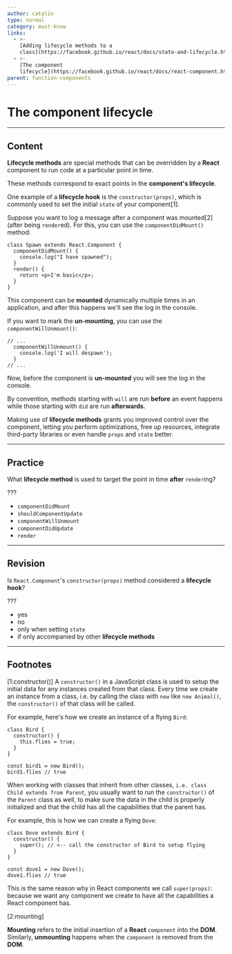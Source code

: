 ```yaml
---
author: catalin
type: normal
category: must-know
links:
  - >-
    [Adding lifecycle methods to a
    class](https://facebook.github.io/react/docs/state-and-lifecycle.html#adding-lifecycle-methods-to-a-class){website}
  - >-
    [The component
    lifecycle](https://facebook.github.io/react/docs/react-component.html#the-component-lifecycle){website}
parent: function-components
---
```


# The component lifecycle


---

## Content

**Lifecycle methods** are special methods that can be overridden by a **React** component to run code at a particular point in time.

These methods correspond to exact points in the **component's lifecycle**.

One example of a **lifecycle hook** is the `constructor(props)`, which is commonly used to set the initial `state` of your component[1].

Suppose you want to log a message after a component was mounted[2] (after being `render`ed). For this, you can use the `componentDidMount()` method:

```plain-text
class Spawn extends React.Component {
  componentDidMount() {
    console.log("I have spawned");
  }
  render() {
    return <p>I'm basic</p>;
  }
}
```

This component can be **mounted** dynamically multiple times in an application, and after this happens we'll see the log in the console.

If you want to mark the **un-mounting**, you can use the `componentWillUnmount()`:

```plain-text
// ...
  componentWillUnmount() {
    console.log('I will despawn');
  }
// ...
```

Now, before the component is **un-mounted** you will see the log in the console.

By convention, methods starting with `will` are run **before** an event happens while those starting with `did` are run **afterwards**.

Making use of **lifecycle methods** grants you improved control over the component, letting you perform optimizations, free up resources, integrate third-party libraries or even handle `props` and `state` better.


---

## Practice

What **lifecycle method** is used to target the point in time **after** `render`ing?

???

- `componentDidMount`
- `shouldComponentUpdate`
- `componentWillUnmount`
- `componentDidUpdate`
- `render`


---

## Revision

Is `React.Component`'s `constructor(props)` method considered a **lifecycle hook**?

???

- yes
- no
- only when setting `state`
- if only accompanied by other **lifecycle methods**


---

## Footnotes

[1:constructor()]
A `constructor()` in a JavaScript class is used to setup the initial data for any instances created from that class. Every time we create an instance from a class, i.e. by calling the class with `new` like `new Animal()`, the `constructor()` of that class will be called.

For example, here's how we create an instance of a flying `Bird`:

```plain-text
class Bird {
  constructor() {
    this.flies = true;
  }
}

const bird1 = new Bird();
bird1.flies // true
```

When working with classes that inherit from other classes, `i.e. class Child extends from Parent`, you usually want to run the `constructor()` of the `Parent` class as well, to make sure the data in the child is properly initialized and that the child has all the capabilities that the parent has.

For example, this is how we can create a flying `Dove`:

```plain-text
class Dove extends Bird {
  constructor() {
    super(); // <-- call the constructor of Bird to setup flying
  }
}

const dove1 = new Dove();
dove1.flies // true
```

This is the same reason why in React components we call `super(props)`: because we want any component we create to have all the capabilities a React component has.

[2:mounting]

**Mounting** refers to the initial insertion of a **React** `component` into the **DOM**.
Similarly, **unmounting** happens when the `component` is removed from the **DOM**.
 
